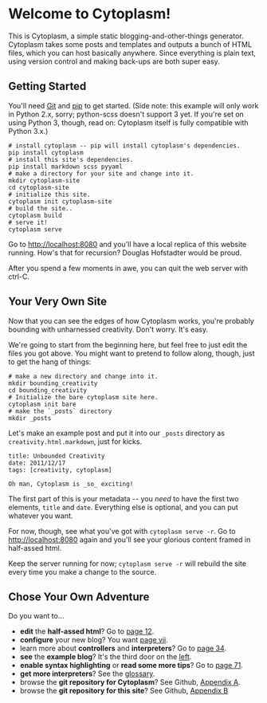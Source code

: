 # Welcome to Cytoplasm!
This is Cytoplasm, a simple static blogging-and-other-things generator. Cytoplasm takes some posts and templates and outputs a bunch of HTML files, which you can host basically anywhere. Since everything is plain text, using version control and making back-ups are both super easy.

## Getting Started 
You'll need [Git][] and [pip][] to get started. (Side note: this example will only work in Python 2.x, sorry; python-scss doesn't support 3 yet. If you're set on using Python 3, though, read on: Cytoplasm itself is fully compatible with Python 3.x.)

[Git]: http://git-scm.com/
[pip]: http://www.pip-installer.org/en/latest/index.html
~~~~{.bash}
# install cytoplasm -- pip will install cytoplasm's dependencies.
pip install cytoplasm
# install this site's dependencies.
pip install markdown scss pyyaml
# make a directory for your site and change into it.
mkdir cytoplasm-site
cd cytoplasm-site
# initialize this site.
cytoplasm init cytoplasm-site
# build the site..
cytoplasm build
# serve it!
cytoplasm serve
~~~~
Go to <http://localhost:8080> and you'll have a local replica of this website running. How's that for recursion? Douglas Hofstadter would be proud.

After you spend a few moments in awe, you can quit the web server with ctrl-C.

## Your Very Own Site
Now that you can see the edges of how Cytoplasm works, you're probably bounding with unharnessed creativity. Don't worry. It's easy. 

We're going to start from the beginning here, but feel free to just edit the files you got above. You might want to pretend to follow along, though, just to get the hang of things:
~~~~{.bash}
# make a new directory and change into it.
mkdir bounding_creativity
cd bounding_creativity
# Initialize the bare cytoplasm site here.
cytoplasm init bare
# make the `_posts` directory
mkdir _posts
~~~~
Let's make an example post and put it into our `_posts` directory as `creativity.html.markdown`, just for kicks.
~~~~{.markdown}
title: Unbounded Creativity
date: 2011/12/17
tags: [creativity, cytoplasm]

Oh man, Cytoplasm is _so_ exciting!
~~~~
The first part of this is your metadata -- you _need_ to have the first two elements, `title` and `date`. Everything else is optional, and you can put whatever you want.

For now, though, see what you've got with `cytoplasm serve -r`. Go to <http://localhost:8080> again and you'll see your glorious content framed in half-assed html.

Keep the server running for now; `cytoplasm serve -r` will rebuild the site every time you make a change to the source.
## Chose Your Own Adventure
Do you want to...

* __edit__ the __half-assed html__? Go to [page 12][templates].
* __configure__ your new blog? You want [page vii][configuration].
* learn more about __controllers__ and __interpreters__? Go to [page 34][controllers, interpreters].
* __see__ the __example blog__? It's the third door on the [left][blog].
* __enable syntax highlighting__ or __read some more tips__? Go to [page 71][tips].
* __get more interpreters__? See the [glossary][known interpreters].
* browse the __git repository for Cytoplasm__? See Github, [Appendix A][Github cytoplasm].
* browse the __git repository for this site__? See Github, [Appendix B][Github cytoplasm-site]

[templates]: /templates.html
[configuration]: /configuration.html
[controllers, interpreters]: /controllers_and_interpreters.html
[blog]: /blog
[tips]: /tips.html
[known interpreters]: /known_interpreters.html
[Github cytoplasm-site]: https://github.com/startling/cytoplasm-site
[Github cytoplasm]: https://github.com/startling/cytoplasm

